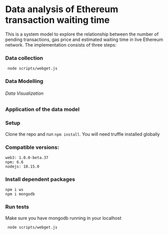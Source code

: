 # Data analysis of Ethereum transaction waiting time

This is a system model to explore the relationship between the number of pending transactions, gas price and estimated waiting time in live Ethereum network.  The implementation consists of three steps:

### Data collection
```
 node scripts/webget.js
```
### Data Modelling
###### Data Visualization


### Application of the data model



### Setup
Clone the repo and run `npm install`. You will need truffle installed globally

### Compatible versions:
```
web3: 1.0.0-beta.37
npm: 6.6
nodejs: 10.15.0
```
### Install dependent packages
```
npm i ws
npm i mongodb
````

### Run tests
Make sure you have mongodb running in your localhost
```
 node scripts/webget.js
```


